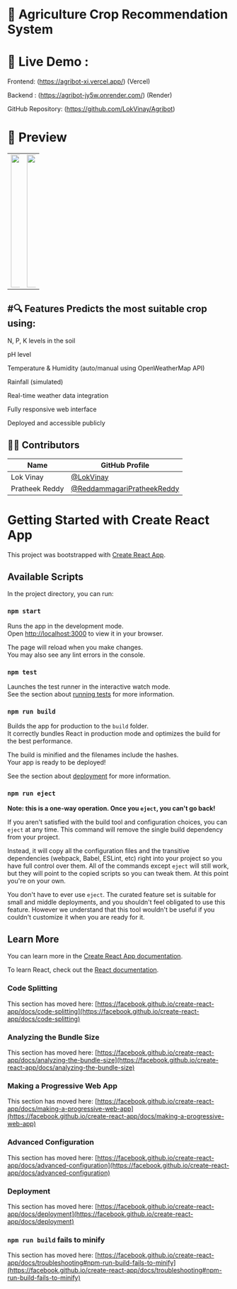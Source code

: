 # 🌾 Agriculture Crop Recommendation System


# 🚀 Live Demo :
 Frontend: (https://agribot-xi.vercel.app/) (Vercel)

 Backend : (https://agribot-jy5w.onrender.com/) (Render)

 GitHub Repository: (https://github.com/LokVinay/Agribot)

# 📸 Preview
<table>
  <tr>
    <td>
      <img src="https://github.com/user-attachments/assets/45414ed5-a950-413b-9938-3cbf10d46986" width="200%" height="300px"/>
    </td>
    <td>
      <img src="https://github.com/user-attachments/assets/28e96a07-5bc8-4834-9d97-ad25735a8877" width="200%" height="300px"/>
    </td>
  </tr>
</table>


#🔍 Features
Predicts the most suitable crop using:
-------------------------------------
N, P, K levels in the soil

pH level

Temperature & Humidity (auto/manual using OpenWeatherMap API)

Rainfall (simulated)

Real-time weather data integration

Fully responsive web interface

Deployed and accessible publicly



## 👨‍💻 Contributors

| Name            | GitHub Profile                                                   |
|-----------------|------------------------------------------------------------------|
| Lok Vinay       | [@LokVinay](https://github.com/LokVinay)                         |
| Pratheek Reddy  | [@ReddammagariPratheekReddy](https://github.com/ReddammagariPratheekReddy) |



# Getting Started with Create React App

This project was bootstrapped with [Create React App](https://github.com/facebook/create-react-app).

## Available Scripts

In the project directory, you can run:

### `npm start`

Runs the app in the development mode.\
Open [http://localhost:3000](http://localhost:3000) to view it in your browser.

The page will reload when you make changes.\
You may also see any lint errors in the console.

### `npm test`

Launches the test runner in the interactive watch mode.\
See the section about [running tests](https://facebook.github.io/create-react-app/docs/running-tests) for more information.

### `npm run build`

Builds the app for production to the `build` folder.\
It correctly bundles React in production mode and optimizes the build for the best performance.

The build is minified and the filenames include the hashes.\
Your app is ready to be deployed!

See the section about [deployment](https://facebook.github.io/create-react-app/docs/deployment) for more information.

### `npm run eject`

**Note: this is a one-way operation. Once you `eject`, you can't go back!**

If you aren't satisfied with the build tool and configuration choices, you can `eject` at any time. This command will remove the single build dependency from your project.

Instead, it will copy all the configuration files and the transitive dependencies (webpack, Babel, ESLint, etc) right into your project so you have full control over them. All of the commands except `eject` will still work, but they will point to the copied scripts so you can tweak them. At this point you're on your own.

You don't have to ever use `eject`. The curated feature set is suitable for small and middle deployments, and you shouldn't feel obligated to use this feature. However we understand that this tool wouldn't be useful if you couldn't customize it when you are ready for it.

## Learn More

You can learn more in the [Create React App documentation](https://facebook.github.io/create-react-app/docs/getting-started).

To learn React, check out the [React documentation](https://reactjs.org/).

### Code Splitting

This section has moved here: [https://facebook.github.io/create-react-app/docs/code-splitting](https://facebook.github.io/create-react-app/docs/code-splitting)

### Analyzing the Bundle Size

This section has moved here: [https://facebook.github.io/create-react-app/docs/analyzing-the-bundle-size](https://facebook.github.io/create-react-app/docs/analyzing-the-bundle-size)

### Making a Progressive Web App

This section has moved here: [https://facebook.github.io/create-react-app/docs/making-a-progressive-web-app](https://facebook.github.io/create-react-app/docs/making-a-progressive-web-app)

### Advanced Configuration

This section has moved here: [https://facebook.github.io/create-react-app/docs/advanced-configuration](https://facebook.github.io/create-react-app/docs/advanced-configuration)

### Deployment

This section has moved here: [https://facebook.github.io/create-react-app/docs/deployment](https://facebook.github.io/create-react-app/docs/deployment)

### `npm run build` fails to minify

This section has moved here: [https://facebook.github.io/create-react-app/docs/troubleshooting#npm-run-build-fails-to-minify](https://facebook.github.io/create-react-app/docs/troubleshooting#npm-run-build-fails-to-minify)
